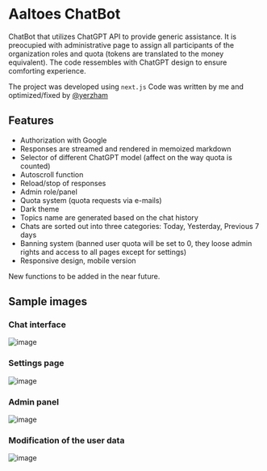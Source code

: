 # Aaltoes ChatBot
ChatBot that utilizes ChatGPT API to provide generic assistance. 
It is preocupied with administrative page to assign all participants of the organization roles and quota (tokens are translated to the money equivalent).
The code ressembles with ChatGPT design to ensure comforting experience.

The project was developed using `next.js`
Code was written by me and optimized/fixed by [@yerzham](https://github.com/yerzham)

## Features
- Authorization with Google
- Responses are streamed and rendered in memoized markdown
- Selector of different ChatGPT model (affect on the way quota is counted)
- Autoscroll function
- Reload/stop of responses
- Admin role/panel
- Quota system (quota requests via e-mails)
- Dark theme
- Topics name are generated based on the chat history
- Chats are sorted out into three categories: Today, Yesterday, Previous 7 days
- Banning system (banned user quota will be set to 0, they loose admin rights and access to all pages except for settings)
- Responsive design, mobile version

New functions to be added in the near future.

## Sample images
###  Chat interface
![image](https://github.com/user-attachments/assets/964f4fc4-ac6c-47d3-abd5-d798f0d651fc)
### Settings page
![image](https://github.com/user-attachments/assets/017c4705-d264-41ed-b12b-dd0b35ae5c2f)
### Admin panel
![image](https://github.com/user-attachments/assets/d29c2046-4be1-469e-8b6f-aab16aa0ce69)
### Modification of the user data
![image](https://github.com/user-attachments/assets/7a8214ed-634b-40b8-a08a-eef499ddd534)
